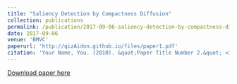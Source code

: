 ```yaml
---
title: "Saliency Detection by Compactness Diffusion"
collection: publications
permalink: /publication/2017-09-06-saliency-detection-by-compactness-diffusion
date: 2017-09-06
venue: 'BMVC'
paperurl: 'http://qizAidon.github.io/files/paper1.pdf'
citation: 'Your Name, You. (2010). &quot;Paper Title Number 2.&quot; <i>Journal 1</i>. 1(2).'
---
```



[Download paper here](http://qizAidon.github.io/files/paper1.pdf)
